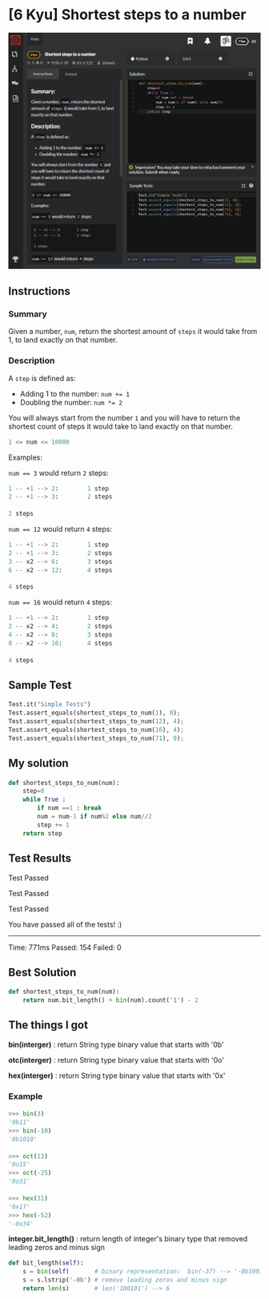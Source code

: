 # [6 Kyu] Shortest steps to a number

![image](./Problem.png)


## Instructions

### Summary

Given a number, `num`, return the shortest amount of `steps` it would take from 1, to land exactly on that number.

### Description

A `step` is defined as:

- Adding 1 to the number: `num += 1`
- Doubling the number: `num *= 2`

You will always start from the number `1` and you will have to return the shortest count of steps it would take to land exactly on that number.

```python
1 <= num <= 10000
```

Examples:

`num == 3` would return `2` steps:

```python
1 -- +1 --> 2:        1 step
2 -- +1 --> 3:        2 steps

2 steps
```

`num == 12` would return `4` steps:

```python
1 -- +1 --> 2:        1 step
2 -- +1 --> 3:        2 steps
3 -- x2 --> 6:        3 steps
6 -- x2 --> 12:       4 steps

4 steps
```

`num == 16` would return `4` steps:

```python
1 -- +1 --> 2:        1 step
2 -- x2 --> 4:        2 steps
4 -- x2 --> 8:        3 steps
8 -- x2 --> 16:       4 steps

4 steps
```




## Sample Test

```python
Test.it("Simple Tests")
Test.assert_equals(shortest_steps_to_num(1), 0);
Test.assert_equals(shortest_steps_to_num(12), 4);
Test.assert_equals(shortest_steps_to_num(16), 4);
Test.assert_equals(shortest_steps_to_num(71), 9);
```



## My solution

```python
def shortest_steps_to_num(num):
    step=0
    while True :
        if num ==1 : break
        num = num-1 if num%2 else num//2
        step += 1
    return step
```



## Test Results

Test Passed

Test Passed

Test Passed

You have passed all of the tests! :)

---------

Time: 771ms Passed: 154 Failed: 0



## Best Solution

```python
def shortest_steps_to_num(num):
    return num.bit_length() + bin(num).count('1') - 2
```



## The things I got

**bin(interger)** : return String type binary value that starts with '0b'

**otc(interger)** :  return String type binary value that starts with '0o'

**hex(interger)** :  return String type binary value that starts with '0x'



### Example

```python
>>> bin(3)
'0b11'
>>> bin(-10)
'0b1010'

>>> oct(13)
'0o15'
>>> oct(-25)
'0o31'

>>> hex(31)
'0x1f'
>>> hex(-52)
'-0x34'
```



**integer.bit_length()** : return length of integer's binary type that removed leading zeros and minus sign

```python
def bit_length(self):
    s = bin(self)       # binary representation:  bin(-37) --> '-0b100101'
    s = s.lstrip('-0b') # remove leading zeros and minus sign
    return len(s)       # len('100101') --> 6
```

